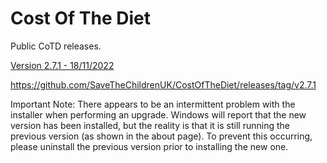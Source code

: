 # Cost Of The Diet

Public CoTD releases.

[Version 2.7.1 - 18/11/2022](https://github.com/SaveTheChildrenUK/CostOfTheDiet/releases/download/v2.7.1/CostOfTheDietSetup_2.7.1.exe)

https://github.com/SaveTheChildrenUK/CostOfTheDiet/releases/tag/v2.7.1

Important Note: 
There appears to be an intermittent problem with the installer when performing an upgrade. Windows will report that the new version has been installed, but the reality is that it is still running the previous version (as shown in the about page). To prevent this occurring, please uninstall the previous version prior to installing the new one.
